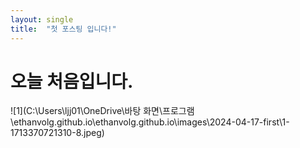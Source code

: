 ```yaml
---
layout: single
title:  "첫 포스팅 입니다!"
---
```


# 오늘 처음입니다. 

![1](C:\Users\ljj01\OneDrive\바탕 화면\프로그램\ethanvolg.github.io\ethanvolg.github.io\images\2024-04-17-first\1-1713370721310-8.jpeg)
